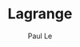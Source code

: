 ---
title: "Lagrange"
github: https://github.com/LeNPaul/Lagrange
demo: https://lenpaul.github.io/Lagrange/
author: Paul Le
draft: true
ssg:
  - Jekyll
cms:
  - No Cms
---